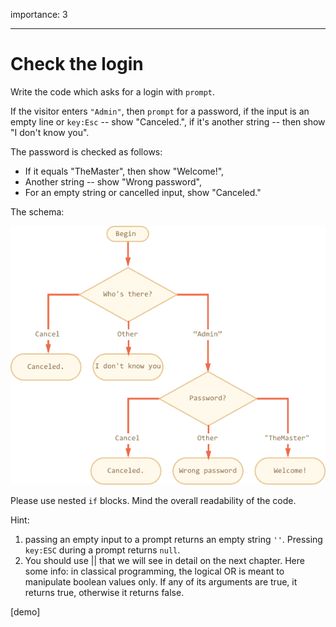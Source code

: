 importance: 3

---

# Check the login

Write the code which asks for a login with `prompt`.

If the visitor enters `"Admin"`, then `prompt` for a password, if the input is an empty line or `key:Esc` -- show "Canceled.", if it's another string -- then show "I don't know you".

The password is checked as follows:

- If it equals "TheMaster", then show "Welcome!",
- Another string -- show "Wrong password",
- For an empty string or cancelled input, show "Canceled."

The schema:

![](ifelse_task.png)

Please use nested `if` blocks. Mind the overall readability of the code.

Hint: 
1. passing an empty input to a prompt returns an empty string `''`. Pressing `key:ESC` during a prompt returns `null`.
2. You should use || that we will see in detail on the next chapter. Here some info: in classical programming, the logical OR is meant to manipulate boolean values only. If any of its arguments are true, it returns true, otherwise it returns false.

[demo]
